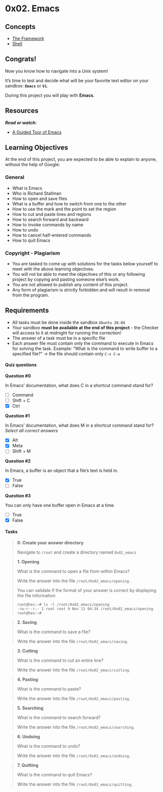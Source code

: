 # 0x02. Emacs

## Concepts

- [The Framework](../03_own_your_learning/resources/framework.md)
- [Shell](resources/shell.md)

## Congrats!

Now you know how to navigate into a Unix system!

It’s time to test and decide what will be your favorite text editor on your sandbox: **`Emacs`** or **`Vi`**.

During this project you will play with **Emacs**.

## Resources

_**Read or watch:**_

- [A Guided Tour of Emacs](https://www.gnu.org/software/emacs/tour/)

## Learning Objectives

At the end of this project, you are expected to be able to explain to anyone, without the help of Google:

### General

- What is Emacs
- Who is Richard Stallman
- How to open and save files
- What is a buffer and how to switch from one to the other
- How to use the mark and the point to set the region
- How to cut and paste lines and regions
- How to search forward and backward
- How to invoke commands by name
- How to undo
- How to cancel half-entered commands
- How to quit Emacs

### Copyright - Plagiarism

- You are tasked to come up with solutions for the tasks below yourself to meet with the above learning objectives.
- You will not be able to meet the objectives of this or any following project by copying and pasting someone else’s work.
- You are not allowed to publish any content of this project.
- Any form of plagiarism is strictly forbidden and will result in removal from the program.

## Requirements

- All tasks must be done inside the sandbox `Ubuntu 20.04`
- Your sandbox **must be available at the end of this project** - the Checker will access to it at midnight for running the correction!
- The answer of a task must be in a specific file
- Each answer file must contain only the command to execute in Emacs for solving the task. Example: “What is the command to write buffer to a specified file?” -> the file should contain only `C-x C-w`

#### Quiz questions

**Question #0**

In Emacs’ documentation, what does C in a shortcut command stand for?

- [ ] Command
- [ ] Shift + C
- [x] Ctrl

**Question #1**

In Emacs’ documentation, what does M in a shortcut command stand for? _Select all correct answers_

- [x] Alt
- [x] Meta
- [ ] Shift + M

**Question #2**

In Emacs, a buffer is an object that a file’s text is held in.

- [x] True
- [ ] False

**Question #3**

You can only have one buffer open in Emacs at a time.

- [ ] True
- [x] False

#### Tasks
>
> **0. Create your answer directory**
>
> Navigate to `/root` and create a directory named `0x02_emacs`
>

>
> **1. Opening**
>
> What is the command to open a file from within Emacs?
>
> Write the answer into the file `/root/0x02_emacs/opening.`
>
> You can validate if the format of your answer is correct by displaying the file information
>
> ```shell
> root@hex:~# ls -l /root/0x02_emacs/opening
> -rw-r--r-- 1 root root 9 Nov 11 04:34 /root/0x02_emacs/opening
> root@hex:~#
> ```
>

>
> **2. Saving**
>
> What is the command to save a file?
>
> Write the answer into the file `/root/0x02_emacs/saving`.
>

>
> **3. Cutting**
>
> What is the command to cut an entire line?
>
> Write the answer into the file `/root/0x02_emacs/cutting`.
>

>
> **4. Pasting**
>
> What is the command to paste?
>
> Write the answer into the file `/root/0x02_emacs/pasting`.
>

>
> **5. Searching**
>
> What is the command to search forward?
>
> Write the answer into the file `/root/0x02_emacs/searching`.
>

>
> **6. Undoing**
>
> What is the command to undo?
>
> Write the answer into the file `/root/0x02_emacs/undoing`.
>

>
> **7. Quitting**
>
> What is the command to quit Emacs?
>
> Write the answer into the file `/root/0x02_emacs/quitting`.
>
